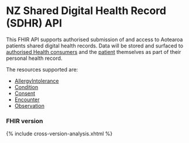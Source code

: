 # NZ Shared Digital Health Record (SDHR) API

This FHIR API supports authorised submission of and access to Aotearoa patients shared digital health records. Data will be stored and surfaced to [authorised Health consumers](https://apistandards.digital.health.nz/api-concepts/ComponentDefinitions#health-workers) and the [patient](https://apistandards.digital.health.nz/api-concepts/ComponentDefinitions#health-sector-participants) themselves as part of their personal health record. 

The resources supported are:
* [AllergyIntolerance](./StructureDefinition-SDHRAllergyIntolerance.html)
* [Condition](./StructureDefinition-SDHRCondition.html)
* [Consent](./StructureDefinition-SDHRConsent.html)
* [Encounter](./StructureDefinition-SDHREncounter.html)
* [Observation](./StructureDefinition-SDHRObservation.html)



<!-- * [Immunization](https://healthnz-prm.gitlab.io/air/air-api-fhir-ig/StructureDefinition-air-immunization.html) -->
<!-- * and Consent resources to record consent for these resources.  -->

### FHIR version

{% include cross-version-analysis.xhtml %}
